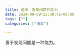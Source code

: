 ```yaml
---
title: 语录：发现问题的能力
date: 2024-09-09T22:38:42+08:00
tags: [""]
categories: ["语录"]

---
```


善于发现问题是一种能力。
